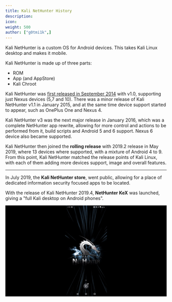 ```yaml
---
title: Kali NetHunter History
description:
icon:
weight: 500
author: ["g0tmi1k",]
---
```


Kali NetHunter is a custom OS for Android devices. This takes Kali Linux desktop and makes it mobile.

Kali NetHunter is made up of three parts:

- ROM
- App (and AppStore)
- Kali Chroot

Kali NetHunter was [first released in September 2014](https://twitter.com/kalilinux/status/514404154933260288) with v1.0, supporting just Nexus devices (5,7 and 10). There was a minor release of Kali NetHunter v1.1 in January 2015, and at the same time device support started to appear, such as OnePlus One and Nexus 4.

Kali NetHunter v3 was the next major release in January 2016, which was a complete NetHunter app rewrite, allowing for more control and actions to be performed from it, build scripts and Android 5 and 6 support. Nexus 6 device also became supported.

Kali NetHunter then joined the **rolling release** with 2019.2 release in May 2019, where 13 devices where supported, with a mixture of Android 4 to 9. From this point, Kali NetHunter matched the release points of Kali Linux, with each of them adding more devices support, image and overall features.

- - -

In July 2019, the **Kali NetHunter store**, went public, allowing for a place of dedicated information security focused apps to be located.

With the release of Kali NetHunter 2019.4, **NetHunter KeX** was launched, giving a "full Kali desktop on Android phones".

![](kali-kex-theme.gif)
